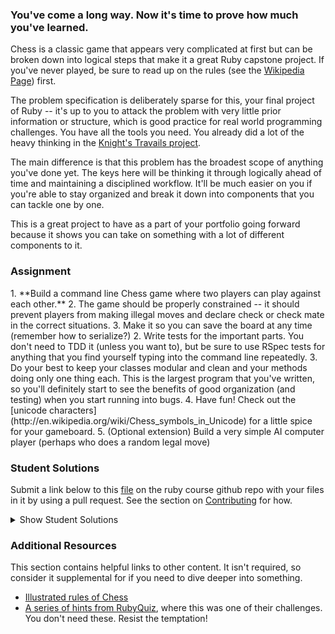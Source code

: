 ### You've come a long way.  Now it's time to prove how much you've learned.

Chess is a classic game that appears very complicated at first but can be broken down into logical steps that make it a great Ruby capstone project.  If you've never played, be sure to read up on the rules (see the [Wikipedia Page](http://en.wikipedia.org/wiki/Chess)) first.

The problem specification is deliberately sparse for this, your final project of Ruby -- it's up to you to attack the problem with very little prior information or structure, which is good practice for real world programming challenges.  You have all the tools you need.  You already did a lot of the heavy thinking in the [Knight's Travails project](https://www.theodinproject.com/courses/ruby-programming/lessons/data-structures-and-algorithms).

The main difference is that this problem has the broadest scope of anything you've done yet.  The keys here will be thinking it through logically ahead of time and maintaining a disciplined workflow.  It'll be much easier on you if you're able to stay organized and break it down into components that you can tackle one by one.

This is a great project to have as a part of your portfolio going forward because it shows you can take on something with a lot of different components to it.

### Assignment

<div class="lesson-content__panel" markdown="1">
  1. **Build a command line Chess game where two players can play against each other.**
  2. The game should be properly constrained -- it should prevent players from making illegal moves and declare check or check mate in the correct situations.
  3. Make it so you can save the board at any time (remember how to serialize?)
  2. Write tests for the important parts.  You don't need to TDD it (unless you want to), but be sure to use RSpec tests for anything that you find yourself typing into the command line repeatedly.
  3. Do your best to keep your classes modular and clean and your methods doing only one thing each.  This is the largest program that you've written, so you'll definitely start to see the benefits of good organization (and testing) when you start running into bugs.
  4. Have fun!  Check out the [unicode characters](http://en.wikipedia.org/wiki/Chess_symbols_in_Unicode) for a little spice for your gameboard.
  5. (Optional extension) Build a very simple AI computer player (perhaps who does a random legal move)
</div>

### Student Solutions
Submit a link below to this [file](https://github.com/TheOdinProject/curriculum/blob/master/ruby_programming/conclusion/project_ruby_final.md) on the ruby course github repo with your files in it by using a pull request. See the section on [Contributing](http://github.com/TheOdinProject/curriculum/blob/master/contributing.md) for how.

<details markdown="block">
  <summary> Show Student Solutions </summary>

* Add your solution below this line!
* [ray0h's Solution](https://github.com/ray0h/TOP_Ruby_Chess) - [Play on repl.it](https://repl.it/@ray0h/Ruby-Chess)
* [Magmusacy's Solution](https://github.com/Magmusacy/chess_ruby) (With AI) - [Play on repl.it](https://repl.it/@Magmusacy/chessruby)
* [James's Solution](https://github.com/jegrieve/Ruby_Chess)
* [Ranko's Solution](https://github.com/rankoliang/chess)
* [Axel Lopez's Solution](https://github.com/lopezaxel/chess)
* [palebluudot's Solution](https://github.com/bryanluu/TOP_ruby/tree/master/chess)
* [andrewjh271's Solution](https://github.com/andrewjh271/chess) - [View on Repl.it](https://chess.andrewjh271.repl.run/)
* [Darren's Solution](https://github.com/DarrenLo0530/chess)
* [Tilda Udufo's Solution](https://github.com/TildaDares/chess) (with AI)
* [Nsars19's Solution](https://github.com/nsars19/Chess)
* [Saul-Good-Homie's Solution](https://github.com/Saul-Good-Homie/ruby-building-blocks/tree/master/chess_game)
* [pudu87's Solution](https://github.com/pudu87/chess-game)
* [Christian's Solution](https://github.com/rueeazy/chess) - [Play on repl.it](https://repl.it/@rueeazy/chess)
* [rryand's Solution](https://github.com/rryand/rchess) - [Play on repl.it](https://repl.it/@rryand/rchess)
* [YesSeri's Solution](https://github.com/YesSeri/chess)
* [Billy's Solution](https://github.com/bcoffin9/ruby-chess)
* [jodokusquack's Solution](https://github.com/jodokusquack/ruby_chess) - [Play on repl.it](https://repl.it/@jodokusquack/rubychess)
* [proto-dylan's Solution](https://github.com/proto-dylan/chess)
* [Olugbade Olalekan's Solution](https://github.com/gbadesimple/ruby_final_project)
* [Robin's Solution](https://github.com/CoolGlasses/ruby_final_project)
* [Run After's Solution](https://github.com/run-after/chess)
* [Joshua Aldridge's Solution](https://github.com/JFAldridge/ruby_chess)
* [Lucas Bide's Solution](https://github.com/Lucas-Bide/command_line_chess)
* [Ian's Solution](https://github.com/IanMKesler/chess)
* [BShowen's Solution](https://github.com/BShowen/ruby_chess)
* [Alain Suarez's Solution](https://gitlab.com/asuar/ruby-chess)
* [Chris' Solution](https://github.com/CSalois114/project_chess)
* [Andrija Jelenkovic's Solution](https://github.com/Amdrija/ruby-chess)
* [Jose Salvador's Solution](https://github.com/Jsalvadorpp/chess-game)
* [Onur Temiz's solution](https://github.com/temizonur/chess)
* [Kevin Vuong's solution](https://github.com/fffear/chess)
* [Braxton Lemmon's solution](https://github.com/braxtonlemmon/chess)
* [Rudi Boshoff's solution](https://github.com/RudiBoshoff/chess)
* [Learnsometing's solution](https://github.com/learnsometing/TOP-ruby-projects/tree/master/chess)
* [Chris Wegscheid's solution](https://github.com/cwegscheid08/chess)
* [Jason McKee's solution](https://github.com/jttmckee/odin-chess-project)
* [Simon Tharby's solution](https://github.com/jinjagit/chess)
* [prw001's solution](https://github.com/prw001/chess)
* [Max Garber's solution](https://github.com/bubblebooy/TOP-chess)
* [Btreims's solution](https://github.com/btreim/chess)
* [Javier Machin's solution](https://github.com/Javier-Machin/Chess_Ruby)
* [0zra's solution](https://github.com/0zra/chess)
* [Isil Donmez's solution](https://github.com/isildonmez/chess)
* [Ovsjah Schweinefresser's solution](https://github.com/Ovsjah/ruby_final_project)
* [Andrew's solution](https://github.com/andrewr224/chess)
* [Jmooree30's Solution](https://github.com/jmooree30/Chess.git)
* [Phil's Solution(javascript)](https://github.com/pip36/j_chess) - [View in Browser](https://pip36.github.io/j_chess)
* [Jonathan Yiv's solution](https://github.com/JonathanYiv/chess)
* [Kasey Z's solution](https://github.com/kasey-z/chess_game/tree/master/chess_game)
* [Clayton Sweeten's solution](https://github.com/cjsweeten101/OdinProjects/tree/master/chess)
* [Raiko's solution](https://github.com/Cypher0/chess)
* [adsy430's solution](https://github.com/adampal/ruby_chess)
* [holdercp's solution](https://github.com/holdercp/chess)
* [Nikolay Dyulgerov's solution](https://github.com/NicolayD/ruby-chess)
* [jfonz412's solution](https://github.com/jfonz412/chess)
* [nmac's solution](https://github.com/nmacawile/chess)
* [Ayushka's solution](https://github.com/ayushkamadji/ruby_chess)
* [Orlando's solution](https://github.com/orlandodan14/chess_game)
* [Austin's & Leonard's solution](https://github.com/leosoaivan/TOP_chess)
* [Nicolas Amaya's solution](https://github.com/nicoasp/TOP---Ruby-Final-Project/tree/master)
* [Aleksandar's solution](https://github.com/rodic/RubyChess)
* [Donald's solution](https://github.com/donaldali/Chess)
* [TomTom's solution](https://github.com/tim5046/projectOdin/tree/master/Ruby/FinalProject)
* [Hawkeye's solution](https://github.com/Hawkeye000/command-line-chess)
* [Sergio Ribeiro's solution](https://github.com/serg1o/Chess)
* [Marina Sergeyeva's solution](https://github.com/imousterian/OdinProject/tree/master/Project2_9_Final_Ruby_Chess)
* [Kate McFaul's solution](https://github.com/craftykate/odin-project/tree/master/Chapter_03-Advanced_Ruby/chess)
* [Dominik Stodolny's solution](https://github.com/dstodolny/chess)
* [AtActionPark's solution](https://github.com/AtActionPark/odin_chess)
* [Dan Hoying's solution](https://github.com/danhoying/chess)
* [PiotrAleksander's solution](https://github.com/PiotrAleksander/Ruby/tree/master/Szachy)
* [Sander Schepen's solution](https://github.com/schepens83/theodinproject.com/tree/master/ruby/project16--final-chess)
* [Florian Mainguy's solution](https://github.com/florianmainguy/theodinproject/tree/master/ruby/chess)
* [srashidi's solution](https://github.com/srashidi/Ruby_Final_Project/tree/master/chess)
* [bskillings's solution](https://github.com/bskillings/Odin-Ruby-Final-Chess)
* [Luke Walker's solution](https://github.com/ubershibs/ruby-programming/tree/master/chess)
* [Tomasz Kula's solution](https://github.com/zetsnotdead/chess_ruby)
* [Scott Bobbitt's solution](https://github.com/sco-bo/chess)
* [Miguel Herrera's solution](https://github.com/migueloherrera/chess)
* [Max Gallant's solution](https://github.com/mcgalcode/Ruby/tree/master/Chess)
* [noobling's solution](https://github.com/TopOneOfTopOne/CLI_chess)
* [Sahil Agarwal's solution](https://github.com/sahilda/the_odin_project/tree/master/rubyChess)
* [James Brooks's solution](https://github.com/jhbrooks/chess)
* [Cyprium (Stefan)'s solution](https://github.com/dev-cyprium/chess)
* [Earth35's solution](https://github.com/Earth35/chess)
* [Shala Qweghen's solution](https://github.com/ShalaQweghen/final)
* [Jiazhi Guo's solution](https://github.com/jerrykuo7727/chess)
* [DV's solution](https://github.com/dvislearning/chess)
* [at0micr3d's solution](https://github.com/at0micr3d/ruby_chess)
* [Dylan's solution](https://github.com/resputin/the_odin_project/blob/master/Ruby/final/lib/chess_single_array.rb)
* [David Chapman's solution](https://github.com/davidchappy/odin_training_projects/tree/master/chess)
* [Jerry Gao's solution](https://github.com/blackwright/odin/tree/master/ruby_chess)
* [Samuel Langenfeld's solution](https://github.com/SamuelLangenfeld/Chess)
* [Sophia Wu's solution](https://github.com/SophiaLWu/chess)
* [Braydon Pacheco's solution](https://github.com/pacheeko/chess)
* [John Connor's solution](https://github.com/jacgitcz/chessfinal)
* [Kyle Thomson's solution](https://github.com/idynkydnk/chess)
* [Jonathan Marks's solution](https://github.com/johnjmarks4/Chess)
* [Luján Fernaud's solution](https://github.com/lujanfernaud/ruby-chess)
* [Francisco Carlos's solution](https://github.com/fcarlosdev/the_odin_project/tree/master/chess_game)
* [Bruno Parga's solution](https://github.com/brunoparga/chess)
* [Kusnierewicz solution](https://github.com/Kusnierewicz/Chess-game)
* [Zach Beaird's solution](https://github.com/zbbeaird89/Chess)
* [Matthew King's solution](https://github.com/thewmking/ruby-chess)
* [Jamesredux's solution](https://github.com/Jamesredux/chess)
* [Punnadittr's solution](https://github.com/punnadittr/chess)
* [Alex's solution](https://github.com/alexcorremans/chess)
* [Leila Alderman's solution](https://github.com/leila-alderman/chess)
* [vanny96's solution](https://github.com/vanny96/chess)
* [Vitaly Osipov's solution](https://github.com/vi7ali/chess)
* [Jean Merlet's solution](https://github.com/jeanmerlet/ruby_games/tree/master/chess)
* [Alex Krewson's solution](https://github.com/alexkrewson/chess)
* [Robert Dunbar's solution](https://github.com/RobertDunbar/ruby-chess)
* [Sergej Jurchenko's solution](https://github.com/Sergyurch/chess_game)
* [Husseinhewehiis solution](https://github.com/Husseinhewehii/Chess)
* [Ben Fowler's solution](https://github.com/benfowler04/chess) - [Play on repl.it](https://repl.it/@BenFowler/chess)
* [guacamobley's solution](https://github.com/guacamobley/chess)
* [unheavenlycreature's solution](https://github.com/unheavenlycreature/chess)
* [Bendee's Solution](https://github.com/bendee48/chess) - [Repl.it](https://repl.it/@bendee48/chess)
* [Sanyogita's Solution](https://github.com/SanyogitaPandit/RubyProgramming/tree/master/chess)
* [CodingCop's Solution](https://github.com/cleve703/chess)
* [Timework's Solution](https://github.com/Timework/chess)
* [Robert Suazo's Solution](https://github.com/rsuazo/chess)
* [Matt Miller's Solution](https://github.com/MattMiller1989/Chess)
* [fussykyloren's Solution](https://github.com/fussykyloren/ruby-chess-v2)
* [Sandy's Solution](https://github.com/kuosandys/top-ruby-assignments/tree/master/chess)
* [Cameron St. Amant's Solution](https://github.com/CameronStAmant/The_Odin_Project/tree/master/Ruby_projects/Chess)
* [John Johnson's Solution](https://github.com/NotAProgrammerdork/ruby-chess)
* [tim87henry's Solution](https://github.com/tim87henry/chess)
* [bhenning83's Solution](https://github.com/bhenning83/chess)

</details>

### Additional Resources
This section contains helpful links to other content. It isn't required, so consider it supplemental for if you need to dive deeper into something.

* [Illustrated rules of Chess](http://www.chessvariants.org/d.chess/chess.html)
* [A series of hints from RubyQuiz](http://rubyquiz.com/quiz35.html), where this was one of their challenges.  You don't need these.  Resist the temptation!
